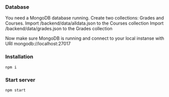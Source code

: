 ### Database

You need a MongoDB database running. Create two collections: Grades and Courses.
Import /backend/data/alldata.json to the Courses collection
Import /backend/data/grades.json to the Grades collection

Now make sure MongoDB is running and connect to your local instanse with URI mongodb://localhost:27017

### Installation

`npm i`

### Start server

`npm start`
